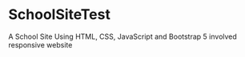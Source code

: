 # SchoolSiteTest
A School Site Using HTML, CSS, JavaScript and Bootstrap 5 involved responsive website
